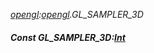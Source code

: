 _[opengl](../../modules/opengl/opengl-module.md):[opengl](../../modules/opengl/opengl-module.md).GL\_SAMPLER\_3D_
##### Const GL\_SAMPLER\_3D:[Int](../../modules/wonkey/wonkey-types-int.md)
